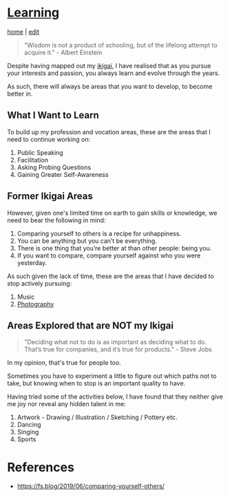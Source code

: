 # [Learning](https://alwinwoo.github.io/pages/learning.html)
[home](https://alwinwoo.github.io/) | [edit](https://github.com/alwinwoo/alwinwoo.github.io/edit/master/pages/learning.md)

> "Wisdom is not a product of schooling, but of the lifelong attempt to acquire it." - Albert Einstein

Despite having mapped out my [ikigai](https://alwinwoo.github.io/pages/ikigai.html), I have realised that as you pursue your interests and passion, you always learn and evolve through the years. 

As such, there will always be areas that you want to develop, to become better in.

## What I Want to Learn

To build up my profession and vocation areas, these are the areas that I need to continue working on:

1. Public Speaking
2. Facilitation
3. Asking Probing Questions
4. Gaining Greater Self-Awareness

## Former Ikigai Areas

However, given one's limited time on earth to gain skills or knowledge, we need to bear the following in mind:

1. Comparing yourself to others is a recipe for unhappiness.
2. You can be anything but you can’t be everything.
3. There is one thing that you’re better at than other people: being you.
4. If you want to compare, compare yourself against who you were yesterday.

As such given the lack of time, these are the areas that I have decided to stop actively pursuing:

1. Music
2. [Photography](https://alwinwoo.github.io/pages/photography.html)

## Areas Explored that are NOT my Ikigai

> "Deciding what not to do is as important as deciding what to do. That’s true for companies, and it’s true for products." - Steve Jobs

In my opinion, that's true for people too. 

Sometimes you have to experiment a little to figure out which paths not to take, but knowing when to stop is an important quality to have.

Having tried some of the activities below, I have found that they neither give me joy nor reveal any hidden talent in me:

1. Artwork - Drawing / Illustration / Sketching / Pottery etc.
2. Dancing
3. Singing
4. Sports

# References

- https://fs.blog/2019/06/comparing-yourself-others/

